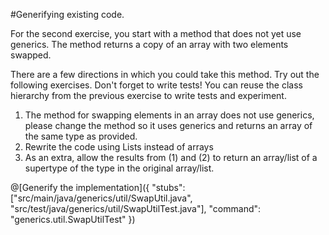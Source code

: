 #Generifying existing code.

For the second exercise, you start with a method that does not yet use generics. The method returns a copy of an array with two elements swapped.

There are a few directions in which you could take this method. Try out the following exercises. Don't forget to write tests!
You can reuse the class hierarchy from the previous exercise to write tests and experiment.

1. The method for swapping elements in an array does not use generics, please change the method so it uses generics and returns an array of the same type as provided.
2. Rewrite the code using Lists instead of arrays
3. As an extra, allow the results from (1) and (2) to return an array/list of a supertype of the type in the original array/list.

@[Generify the implementation]({
    "stubs": ["src/main/java/generics/util/SwapUtil.java", "src/test/java/generics/util/SwapUtilTest.java"], 
    "command": "generics.util.SwapUtilTest"
})